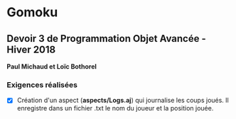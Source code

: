 # Gomoku

<h2>Devoir 3 de Programmation Objet Avancée - Hiver 2018</h2>
<b>Paul Michaud et Loïc Bothorel</b>

<h3>Exigences réalisées</h3>

- [x] Création d'un aspect (<b>aspects/Logs.aj</b>) qui journalise les coups joués. Il enregistre dans un fichier .txt le nom du joueur et la position jouée.
